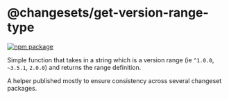 # @changesets/get-version-range-type

[![npm package](https://img.shields.io/npm/v/@changesets/get-version-range-type)](https://npmjs.com/package/@changesets/get-version-range-type)

[//]: # ([![View changelog]&#40;https://img.shields.io/badge/Explore%20Changelog-brightgreen&#41;]&#40;./CHANGELOG.md&#41;)

Simple function that takes in a string which is a version range (ie `^1.0.0`, `~3.5.1`, `2.0.0`)
and returns the range definition.

A helper published mostly to ensure consistency across several changeset packages.
